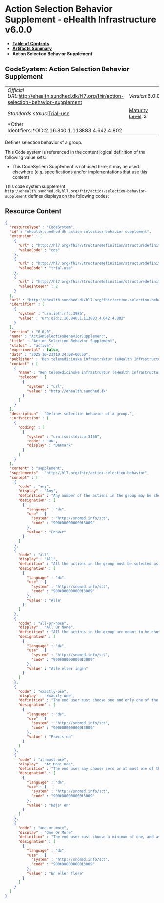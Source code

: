 # Action Selection Behavior Supplement - eHealth Infrastructure v6.0.0

* [**Table of Contents**](toc.md)
* [**Artifacts Summary**](artifacts.md)
* **Action Selection Behavior Supplement**

## CodeSystem: Action Selection Behavior Supplement 

| | | |
| :--- | :--- | :--- |
| *Official URL*:http://ehealth.sundhed.dk/hl7.org/fhir/action-selection-behavior-supplement | *Version*:6.0.0 | |
| *Standards status:*[Trial-use](http://hl7.org/fhir/R4/versions.html#std-process) | [Maturity Level](http://hl7.org/fhir/versions.html#maturity): 2 | *Computable Name*:ActionSelectionBehaviorSupplement |
| *Other Identifiers:*OID:2.16.840.1.113883.4.642.4.802 | | |

 
Defines selection behavior of a group. 

 This Code system is referenced in the content logical definition of the following value sets: 

* This CodeSystem Supplement is not used here; it may be used elsewhere (e.g. specifications and/or implementations that use this content)

This code system supplement `http://ehealth.sundhed.dk/hl7.org/fhir/action-selection-behavior-supplement` defines displays on the following codes:



## Resource Content

```json
{
  "resourceType" : "CodeSystem",
  "id" : "ehealth.sundhed.dk-action-selection-behavior-supplement",
  "extension" : [
    {
      "url" : "http://hl7.org/fhir/StructureDefinition/structuredefinition-wg",
      "valueCode" : "cds"
    },
    {
      "url" : "http://hl7.org/fhir/StructureDefinition/structuredefinition-standards-status",
      "valueCode" : "trial-use"
    },
    {
      "url" : "http://hl7.org/fhir/StructureDefinition/structuredefinition-fmm",
      "valueInteger" : 2
    }
  ],
  "url" : "http://ehealth.sundhed.dk/hl7.org/fhir/action-selection-behavior-supplement",
  "identifier" : [
    {
      "system" : "urn:ietf:rfc:3986",
      "value" : "urn:oid:2.16.840.1.113883.4.642.4.802"
    }
  ],
  "version" : "6.0.0",
  "name" : "ActionSelectionBehaviorSupplement",
  "title" : "Action Selection Behavior Supplement",
  "status" : "active",
  "experimental" : false,
  "date" : "2025-10-23T10:34:08+00:00",
  "publisher" : "Den telemedicinske infrastruktur (eHealth Infrastructure)",
  "contact" : [
    {
      "name" : "Den telemedicinske infrastruktur (eHealth Infrastructure)",
      "telecom" : [
        {
          "system" : "url",
          "value" : "http://ehealth.sundhed.dk"
        }
      ]
    }
  ],
  "description" : "Defines selection behavior of a group.",
  "jurisdiction" : [
    {
      "coding" : [
        {
          "system" : "urn:iso:std:iso:3166",
          "code" : "DK",
          "display" : "Denmark"
        }
      ]
    }
  ],
  "content" : "supplement",
  "supplements" : "http://hl7.org/fhir/action-selection-behavior",
  "concept" : [
    {
      "code" : "any",
      "display" : "Any",
      "definition" : "Any number of the actions in the group may be chosen, from zero to all.",
      "designation" : [
        {
          "language" : "da",
          "use" : {
            "system" : "http://snomed.info/sct",
            "code" : "900000000000013009"
          },
          "value" : "Enhver"
        }
      ]
    },
    {
      "code" : "all",
      "display" : "All",
      "definition" : "All the actions in the group must be selected as a single unit.",
      "designation" : [
        {
          "language" : "da",
          "use" : {
            "system" : "http://snomed.info/sct",
            "code" : "900000000000013009"
          },
          "value" : "Alle"
        }
      ]
    },
    {
      "code" : "all-or-none",
      "display" : "All Or None",
      "definition" : "All the actions in the group are meant to be chosen as a single unit: either all must be selected by the end user, or none may be selected.",
      "designation" : [
        {
          "language" : "da",
          "use" : {
            "system" : "http://snomed.info/sct",
            "code" : "900000000000013009"
          },
          "value" : "Alle eller ingen"
        }
      ]
    },
    {
      "code" : "exactly-one",
      "display" : "Exactly One",
      "definition" : "The end user must choose one and only one of the selectable actions in the group. The user SHALL NOT choose none of the actions in the group.",
      "designation" : [
        {
          "language" : "da",
          "use" : {
            "system" : "http://snomed.info/sct",
            "code" : "900000000000013009"
          },
          "value" : "Præcis en"
        }
      ]
    },
    {
      "code" : "at-most-one",
      "display" : "At Most One",
      "definition" : "The end user may choose zero or at most one of the actions in the group.",
      "designation" : [
        {
          "language" : "da",
          "use" : {
            "system" : "http://snomed.info/sct",
            "code" : "900000000000013009"
          },
          "value" : "Højst en"
        }
      ]
    },
    {
      "code" : "one-or-more",
      "display" : "One Or More",
      "definition" : "The end user must choose a minimum of one, and as many additional as desired.",
      "designation" : [
        {
          "language" : "da",
          "use" : {
            "system" : "http://snomed.info/sct",
            "code" : "900000000000013009"
          },
          "value" : "En eller flere"
        }
      ]
    }
  ]
}

```
